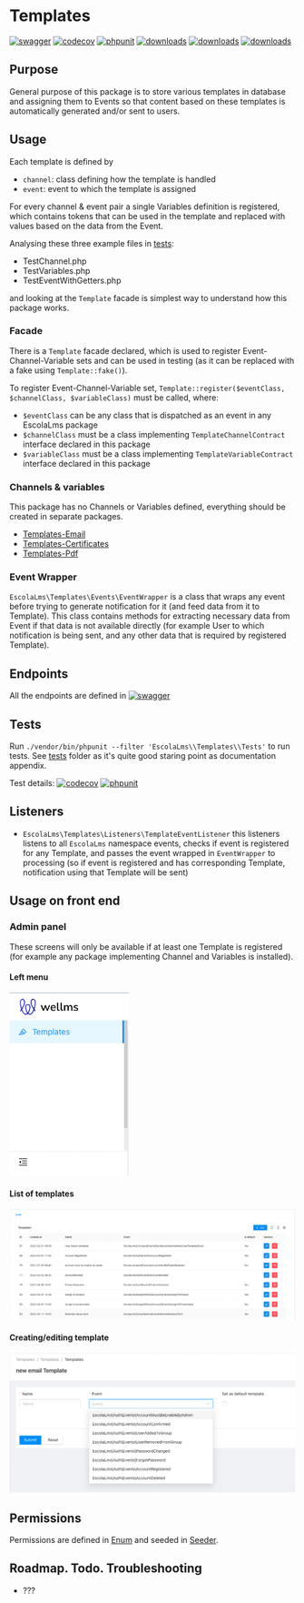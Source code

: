 # Templates

[![swagger](https://img.shields.io/badge/documentation-swagger-green)](https://escolalms.github.io/Templates/)
[![codecov](https://codecov.io/gh/EscolaLMS/Templates/branch/main/graph/badge.svg?token=NRAN4R8AGZ)](https://codecov.io/gh/EscolaLMS/Templates)
[![phpunit](https://github.com/EscolaLMS/Templates/actions/workflows/test.yml/badge.svg)](https://github.com/EscolaLMS/Templates/actions/workflows/test.yml)
[![downloads](https://img.shields.io/packagist/dt/escolalms/templates)](https://packagist.org/packages/escolalms/templates)
[![downloads](https://img.shields.io/packagist/v/escolalms/templates)](https://packagist.org/packages/escolalms/templates)
[![downloads](https://img.shields.io/packagist/l/escolalms/templates)](https://packagist.org/packages/escolalms/templates)

## Purpose

General purpose of this package is to store various templates in database and assigning them to Events so that content based on these templates is automatically generated and/or sent to users.

## Usage

Each template is defined by

- `channel`: class defining how the template is handled
- `event`: event to which the template is assigned

For every channel & event pair a single Variables definition is registered, which contains tokens that can be used in the template and replaced with values based on the data from the Event.

Analysing these three example files in [tests](tests/Mock):

- TestChannel.php
- TestVariables.php
- TestEventWithGetters.php

and looking at the `Template` facade is simplest way to understand how this package works.

### Facade

There is a `Template` facade declared, which is used to register Event-Channel-Variable sets and can be used in testing (as it can be replaced with a fake using `Template::fake()`).

To register Event-Channel-Variable set, `Template::register($eventClass, $channelClass, $variableClass)` must be called, where:

- `$eventClass` can be any class that is dispatched as an event in any EscolaLms package
- `$channelClass` must be a class implementing `TemplateChannelContract` interface declared in this package
- `$variableClass` must be a class implementing `TemplateVariableContract` interface declared in this package

### Channels & variables

This package has no Channels or Variables defined, everything should be created in separate packages.

- [Templates-Email](https://github.com/EscolaLMS/Templates-Email)
- [Templates-Certificates](https://github.com/EscolaLMS/Templates-Certificates)
- [Templates-Pdf](https://github.com/EscolaLMS/Templates-Pdf)

### Event Wrapper

`EscolaLms\Templates\Events\EventWrapper` is a class that wraps any event before trying to generate notification for it (and feed data from it to Template). This class contains methods for extracting necessary data from Event if that data is not available directly (for example User to which notification is being sent, and any other data that is required by registered Template).

## Endpoints

All the endpoints are defined in [![swagger](https://img.shields.io/badge/documentation-swagger-green)](https://escolalms.github.io/templates/)

## Tests

Run `./vendor/bin/phpunit --filter 'EscolaLms\\Templates\\Tests'` to run tests. See [tests](tests) folder as it's quite good staring point as documentation appendix.

Test details:
[![codecov](https://codecov.io/gh/EscolaLMS/Templates/branch/main/graph/badge.svg?token=NRAN4R8AGZ)](https://codecov.io/gh/EscolaLMS/Templates)
[![phpunit](https://github.com/EscolaLMS/Templates/actions/workflows/test.yml/badge.svg)](https://github.com/EscolaLMS/Templates/actions/workflows/test.yml)

## Listeners

- `EscolaLms\Templates\Listeners\TemplateEventListener` this listeners listens to all `EscolaLms` namespace events, checks if event is registered for any Template, and passes the event wrapped in `EventWrapper` to processing (so if event is registered and has corresponding Template, notification using that Template will be sent)

## Usage on front end

### Admin panel

These screens will only be available if at least one Template is registered (for example any package implementing Channel and Variables is installed).

#### **Left menu**

![Menu](docs/menu.png "Menu")

#### **List of templates**

![List of templates](docs/list.png "List of templates")

#### **Creating/editing template**

![Creating/editing template](docs/edit.png "Creating or editing template")

## Permissions

Permissions are defined in [Enum](src/Enums/TemplatesPermissionsEnum.php) and seeded in [Seeder](database/seeders/PermissionTableSeeder.php).

## Roadmap. Todo. Troubleshooting

- ???
